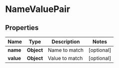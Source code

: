 

# NameValuePair


## Properties

| Name | Type | Description | Notes |
|------------ | ------------- | ------------- | -------------|
|**name** | **Object** | Name to match |  [optional] |
|**value** | **Object** | Value to match |  [optional] |




